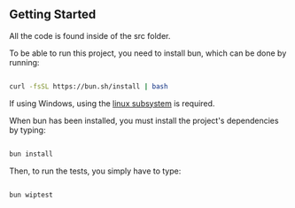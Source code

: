 ## Getting Started

All the code is found inside of the src folder.

To be able to run this project, you need to install bun, which can be done by running:

```sh

curl -fsSL https://bun.sh/install | bash

```

If using Windows, using the [linux subsystem](https://docs.microsoft.com/en-us/windows/wsl/about) is required.

When bun has been installed, you must install the project's dependencies by typing:

```sh

bun install

```

Then, to run the tests, you simply have to type:

```sh

bun wiptest

```